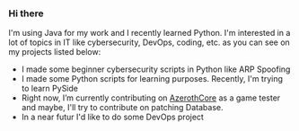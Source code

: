 ### Hi there

I'm using Java for my work and I recently learned Python. 
I'm interested in a lot of topics in IT like cybersecurity, DevOps, coding, etc. as you can see on my projects listed below:
- I made some beginner cybersecurity scripts in Python like ARP Spoofing
- I made some Python scripts for learning purposes. Recently, I'm trying to learn PySide
- Right now, I’m currently contributing on [AzerothCore](https://github.com/azerothcore) as a game tester and maybe, I'll try to contribute on patching Database.
- In a near futur I'd like to do some DevOps project

<!--
**Sedatyf/Sedatyf** is a ✨ _special_ ✨ repository because its `README.md` (this file) appears on your GitHub profile.

Here are some ideas to get you started:

- 🌱 I’m currently learning ...
- 👯 I’m looking to collaborate on ...
- 🤔 I’m looking for help with ...
- 💬 Ask me about ...
- 📫 How to reach me: ...
- 😄 Pronouns: ...
- ⚡ Fun fact: ...
-->
